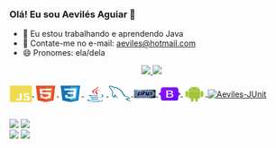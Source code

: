 ### Olá! Eu sou Aevilés Aguiar 👋


- 🔭 Eu estou trabalhando e aprendendo Java 
- 💬 Contate-me no e-mail: aeviles@hotmail.com
- 😄 Pronomes: ela/dela



<div align="center">
  <a href="https://github.com/aevilesaguiar">
  <img height="180em" src="https://github-readme-stats.vercel.app/api?username=aevilesaguiar&show_icons=true&theme=dracula&include_all_commits=true&count_private=true"/>
  <img height="180em" src="https://github-readme-stats.vercel.app/api/top-langs/?username=aevilesaguiar&layout=compact&langs_count=7&theme=dracula"/>
</div>
<div style="display: inline_block"><br>
  <img align="center" alt="Aeviles-Js" height="30" width="40" src="https://raw.githubusercontent.com/devicons/devicon/master/icons/javascript/javascript-plain.svg">
  <img align="center" alt="Aeviles-HTML" height="30" width="40" src="https://raw.githubusercontent.com/devicons/devicon/master/icons/html5/html5-original.svg">
  <img align="center" alt="Aeviles-CSS" height="30" width="40" src="https://raw.githubusercontent.com/devicons/devicon/master/icons/css3/css3-original.svg">
  <img align="center" alt="Aeviles-Java" height="30" width="40" src="https://raw.githubusercontent.com/devicons/devicon/master/icons/java/java-original.svg">
  <img align="center" alt="Aeviles-SQL" height="30" width="40" src="https://raw.githubusercontent.com/devicons/devicon/master/icons/mysql/mysql-original.svg">
   <img align="center" alt="Aeviles-PHP" height="30" width="40" src="https://raw.githubusercontent.com/devicons/devicon/master/icons/php/php-original.svg">
   <img align="center" alt="Aeviles-boostrap" height="30" width="40" src="https://raw.githubusercontent.com/devicons/devicon/master/icons/bootstrap/bootstrap-original.svg">
   <img align="center" alt="Aeviles-android" height="30" width="40" src="https://raw.githubusercontent.com/devicons/devicon/master/icons/android/android-original.svg">
   <img align="center" alt="Aeviles-JUnit" height="30" width="40" src="https://raw.githubusercontent.com/devicons/devicon/master/icons/junit/jjunit-original.svg">

</div>
  
  ##
 
<div> 

  <a href="https://www.instagram.com/aevilesaguiar/" target="_blank"><img src="https://img.shields.io/badge/-Instagram-%23E4405F?style=for-the-badge&logo=instagram&logoColor=white" target="_blank"></a>
 <a href="https://discord.gg/" target="_blank"><img src="https://img.shields.io/badge/Discord-7289DA?style=for-the-badge&logo=discord&logoColor=white" target="_blank"></a>  
<a href = "mailto:estudate04@gmail.com"><img src="https://img.shields.io/badge/-Gmail-%23333?style=for-the-badge&logo=gmail&logoColor=white" target="_blank"></a>
<a href="https://www.linkedin.com/in/aeviles-aguiar-silva/" target="_blank"><img src="https://img.shields.io/badge/-LinkedIn-%230077B5?style=for-the-badge&logo=linkedin&logoColor=white" target="_blank"></a> 
  
 
</div>
